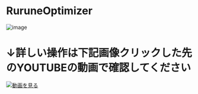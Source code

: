 # RuruneOptimizer
![image](https://github.com/user-attachments/assets/9aac42ee-af91-417f-afef-e9635ade4bdd)


# ↓詳しい操作は下記画像クリックした先のYOUTUBEの動画で確認してください
[![動画を見る](https://img.youtube.com/vi/VJ9RXmyRq58/maxresdefault.jpg)](https://youtu.be/VJ9RXmyRq58)
